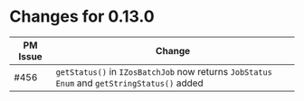 # Changes for 0.13.0

| PM Issue      | Change        |
| ------------- | ------------- |
| #456 | `getStatus()` in `IZosBatchJob` now returns `JobStatus` `Enum` and `getStringStatus()` added |

